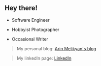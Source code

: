 ## Hey there!

- Software Engineer

- Hobbyist Photographer

- Occasional Writer

> My personal blog: [Arin Melikyan's blog](https://arinmelikyan.medium.com/)

> My linkedIn page: [LinkedIn](https://www.linkedin.com/in/arinmelikyan/)
